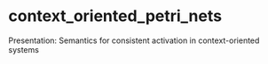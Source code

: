 # context_oriented_petri_nets
Presentation: Semantics for consistent activation in context-oriented systems
